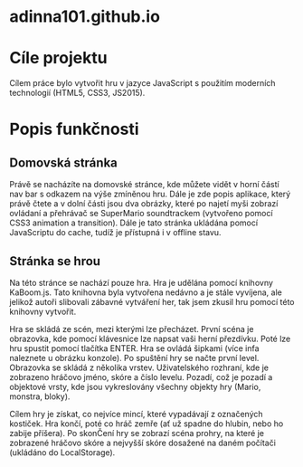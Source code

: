# adinna101.github.io

# Cíle projektu


  Cílem práce bylo vytvořit hru v jazyce JavaScript s použitím moderních technologií (HTML5, CSS3, JS2015).


# Popis funkčnosti 
  
## Domovská stránka  
  
Právě se nacházíte na domovské stránce, kde můžete vidět v horní částí nav bar s odkazem na výše zmíněnou hru.
Dále je zde popis aplikace, který právě čtete a v dolní části jsou dva obrázky, které po najetí myši zobrazí ovládaní a přehrávač se SuperMario soundtrackem 
(vytvořeno pomocí CSS3 animation a transition). Dále je tato stránka ukládána pomocí JavaScriptu do cache, tudíž je přístupná i v offline stavu.
   

## Stránka se hrou

Na této stránce se nachází pouze hra. Hra je udělána pomocí knihovny KaBoom.js. Tato knihovna byla vytvořena nedávno a je stále vyvíjena, 
ale jelikož autoři slibovali zábavné vytváření her, tak jsem zkusil hru pomocí této knihovny vytvořit.

    

Hra se skládá ze scén, mezi kterými lze přecházet.
První scéna je obrazovka, kde pomocí klávesnice lze napsat vaši herní přezdívku. Poté lze hru spustit pomocí tlačítka ENTER. Hra se ovládá šipkami 
(více infa naleznete u obrázku konzole). Po spuštění hry se načte první level. Obrazovka se skládá z několika vrstev. Uživatelského rozhraní, 
kde je zobrazeno hráčovo jméno, skóre a číslo levelu. Pozadí, což je pozadí a objektové vrsty, kde jsou vykreslovány všechny objekty hry (Mario, monstra, bloky).

Cílem hry je získat, co nejvíce mincí, které vypadávají z označených kostiček. Hra končí, poté co hráč zemře (ať už spadne do hlubin, nebo ho zabije příšera).
Po skonČení hry se zobrazí scéna prohry, na které je zobrazené hráčovo skóre a nejvyšší skóre dosažené na daném počítači (ukládáno do LocalStorage).
